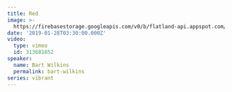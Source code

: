 ```yaml
---
title: Red
image: >-
  https://firebasestorage.googleapis.com/v0/b/flatland-api.appspot.com/o/sermons%2FScreen%20Shot%202019-01-28%20at%208.36.58%20AM.png?alt=media&token=cc3e0577-d6c4-408c-a366-aaefc65720ef
date: '2019-01-28T03:30:00.000Z'
video:
  type: vimeo
  id: 313681652
speaker:
  name: Bart Wilkins
  permalink: bart-wilkins
series: vibrant
---
```


